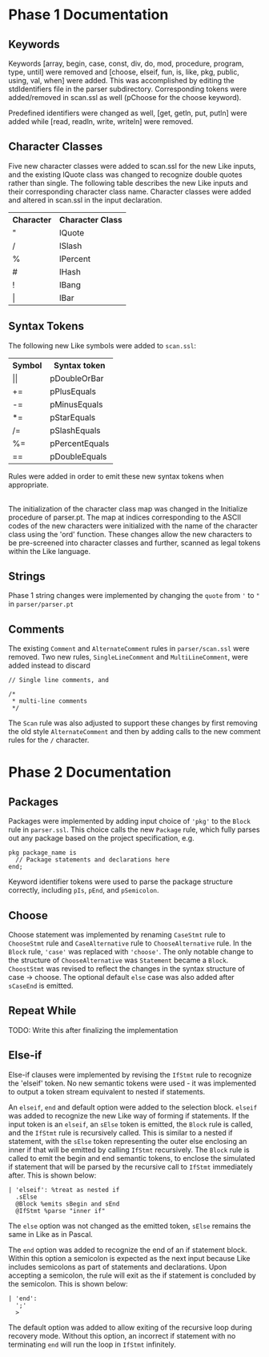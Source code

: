 # Phase 1 Documentation

## Keywords

Keywords [array, begin, case, const, div, do, mod, procedure, program, type, until] were removed and [choose, elseif, fun, is, like, pkg, public, using, val, when] were added. This was accomplished by editing the stdIdentifiers file in the parser subdirectory. Corresponding tokens were added/removed in scan.ssl as well (pChoose for the choose keyword).

Predefined identifiers were changed as well, [get, getln, put, putln] were added while [read, readln, write, writeln] were removed.

## Character Classes

Five new character classes were added to scan.ssl for the new Like inputs, and the existing lQuote class was changed to recognize double quotes rather than single. The following table describes the new Like inputs and their corresponding character class name. Character classes were added and altered in scan.ssl in the input declaration. 
<table>
<tr>
<th>Character</th>
<th>Character Class</th>
</tr>

<tr>
<td>"</td>
<td>lQuote</td>
</tr>

<tr>
<td>/</td>
<td>lSlash</td>
</tr>

<tr>
<td>%</td>
<td>lPercent</td>
</tr>

<tr>
<td>#</td>
<td>lHash</td>
</tr>

<tr>
<td>!</td>
<td>lBang</td>
</tr>

<tr>
<td>|</td>
<td>lBar</td>
</tr>
</table>

## Syntax Tokens
The following new Like symbols were added to `scan.ssl`:
<table>
<tr>
<th>Symbol</th>
<th>Syntax token</th>
</tr>

<tr>
<td>||</td>
<td>pDoubleOrBar</td>
</tr>

<tr>
<td>+=</td>
<td>pPlusEquals</td>
</tr>

<tr>
<td>-=</td>
<td>pMinusEquals</td>
</tr>

<tr>
<td>*=</td>
<td>pStarEquals</td>
</tr>

<tr>
<td>/=</td>
<td>pSlashEquals</td>
</tr>

<tr>
<td>%=</td>
<td>pPercentEquals</td>
</tr>

<tr>
<td>==</td>
<td>pDoubleEquals</td>
</tr>
</table>
Rules were added in order to emit these new syntax tokens when appropriate.
<br>
<br>

The initialization of the character class map was changed in the Initialize procedure of parser.pt. The map at indices corresponding to the ASCII codes of the new characters were initialized with the name of the character class using the 'ord' function. These changes allow the new characters to be pre-screened into character classes and further, scanned as legal tokens within the Like language. 

## Strings

Phase 1 string changes were implemented by changing the `quote` from `'` to `"` in `parser/parser.pt`

## Comments

The existing `Comment` and `AlternateComment` rules in `parser/scan.ssl` were removed. Two new rules, `SingleLineComment` and `MultiLineComment`, were added instead to discard

```like
// Single line comments, and

/*
 * multi-line comments
 */
```

The `Scan` rule was also adjusted to support these changes by first removing the old style `AlternateComment` and then by adding calls to the new comment rules for the `/` character.

# Phase 2 Documentation

## Packages

Packages were implemented by adding input choice of `'pkg'` to the `Block` rule in `parser.ssl`. This choice calls the new `Package` rule, which fully parses out any package based on the project specification, e.g.

```like
pkg package_name is
  // Package statements and declarations here
end;
```

Keyword identifier tokens were used to parse the package structure correctly, including `pIs`, `pEnd`, and `pSemicolon`.

## Choose

Choose statement was implemented by renaming `CaseStmt` rule to `ChooseStmt` rule and `CaseAlternative` rule to `ChooseAlternative` rule. In the `Block` rule, `'case'` was replaced with `'choose'`. The only notable change to the structure of `ChooseAlternative` was `Statement` became a `Block`. `ChoostStmt` was revised to reflect the changes in the syntax structure of case -> choose. The optional default `else` case was also added after `sCaseEnd` is emitted.

## Repeat While

TODO: Write this after finalizing the implementation

## Else-if

Else-if clauses were implemented by revising the `IfStmt` rule to recognize the 'elseif' token. No new semantic tokens were used - it was implemented to output a token stream equivalent to nested if statements. 

An `elseif`, `end` and default option were added to the selection block. `elseif` was added to recognize the new Like way of forming if statements. If the input token is an `elseif`, an `sElse` token is emitted, the `Block` rule is called, and the `IfStmt` rule is recursively called. This is similar to a nested if statement, with the `sElse` token representing the outer else enclosing an inner if that will be emitted by calling `IfStmt` recursively. The `Block` rule is called to emit the begin and end semantic tokens, to enclose the simulated if statement that will be parsed by the recursive call to `IfStmt` immediately after. This is shown below:

```
| 'elseif': %treat as nested if
  .sElse
  @Block %emits sBegin and sEnd
  @IfStmt %parse "inner if"

```

The `else` option was not changed as the emitted token, `sElse` remains the same in Like as in Pascal.

The `end` option was added to recognize the end of an if statement block. Within this option a semicolon is expected as the next input because Like includes semicolons as part of statements and declarations. Upon accepting a semicolon, the rule will exit as the if statement is concluded by the semicolon. This is shown below:

```
| 'end':
  ';'
  >
```

The default option was added to allow exiting of the recursive loop during recovery mode. Without this option, an incorrect if statement with no terminating `end` will run the loop in `IfStmt` infinitely.